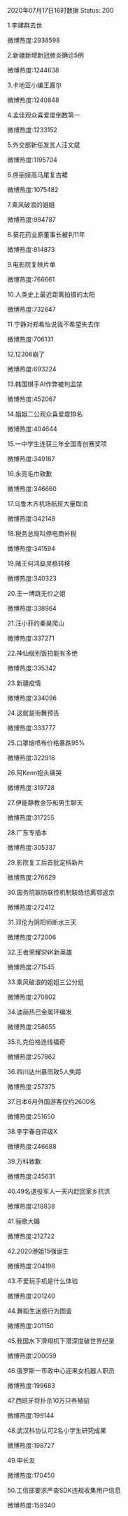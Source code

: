 2020年07月17日16时数据
Status: 200

1.李建群去世

微博热度:2938598

2.新疆新增新冠肺炎确诊5例

微博热度:1244638

3.卡地亚小编王嘉尔

微博热度:1240848

4.孟佳观众喜爱度倒数第一

微博热度:1233152

5.外交部新任发言人汪文斌

微博热度:1195704

6.佟丽娅高马尾复古裙

微博热度:1075482

7.乘风破浪的姐姐

微博热度:984787

8.葵花药业原董事长被判11年

微博热度:814873

9.电影院复映片单

微博热度:766661

10.人类史上最近距离拍摄的太阳

微博热度:732647

11.宁静对郑希怡说我不希望失去你

微博热度:706131

12.12306崩了

微博热度:693224

13.韩国棋手AI作弊被判监禁

微博热度:452067

14.姐姐二公观众喜爱度排名

微博热度:404644

15.一中学生连获三年全国青创赛奖项

微博热度:349187

16.永亮毛巾致歉

微博热度:346660

17.乌鲁木齐机场航班大量取消

微博热度:342148

18.税务总局叫停电商补税

微博热度:341594

19.赌王何鸿燊灵柩转移

微博热度:340323

20.王一博跳无价之姐

微博热度:338964

21.汪小菲约秦昊爬山

微博热度:337271

22.神仙级别饭拍能有多绝

微博热度:335342

23.新疆疫情

微博热度:334096

24.这就是街舞预告

微博热度:333777

25.口罩熔喷布价格暴跌95%

微博热度:322916

26.阿Kenn抱头痛哭

微博热度:319728

27.伊能静教金莎和男生聊天

微博热度:317255

28.广东专插本

微博热度:305337

29.影院复工后首批定档新片

微博热度:276629

30.国务院联防联控机制联络组离鄂返京

微博热度:272412

31.邓伦为阴阳师断水三天

微博热度:272006

32.王者荣耀SNK新英雄

微博热度:271545

33.乘风破浪的姐姐三公分组

微博热度:270802

34.迪丽热巴金属环编发

微博热度:258655

35.扎克伯格连线福奇

微博热度:257862

36.四川达州暴雨致5人失踪

微博热度:257375

37.日本6月外国游客仅约2600名

微博热度:251650

38.李宇春自评级X

微博热度:246688

39.万科致歉

微博热度:245631

40.49名退役军人一天内赶回家乡抗洪

微博热度:218838

41.骊歌大婚

微博热度:212722

42.2020港姐15强诞生

微博热度:204198

43.不爱玩手机是什么体验

微博热度:201240

44.舞蹈生迷惑行为图鉴

微博热度:201150

45.我国水下滑翔机下潜深度破世界纪录

微博热度:200059

46.俄罗斯一市政中心迎来女机器人职员

微博热度:199683

47.西班牙将扑杀10万只养殖貂

微博热度:199144

48.武汉科协认可2名小学生研究成果

微博热度:198727

49.申长友

微博热度:170450

50.工信部要求严查SDK违规收集用户信息

微博热度:159340

